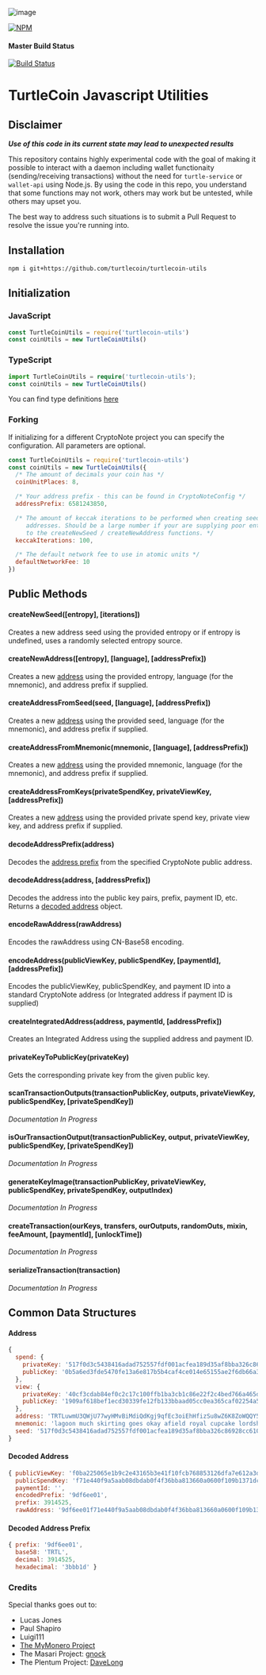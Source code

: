 ![image](https://user-images.githubusercontent.com/34389545/35821974-62e0e25c-0a70-11e8-87dd-2cfffeb6ed47.png)

[![NPM](https://nodei.co/npm/turtlecoin-utils.png?downloads=true&stars=true)](https://nodei.co/npm/turtlecoin-utils/)

#### Master Build Status
[![Build Status](https://travis-ci.org/turtlecoin/turtlecoin-utils.svg?branch=master)](https://travis-ci.org/turtlecoin/turtlecoin-utils)

# TurtleCoin Javascript Utilities

## Disclaimer

***Use of this code in its current state may lead to unexpected results***

This repository contains highly experimental code  with the goal of making it possible to interact with a daemon including wallet functionaity (sending/receiving transactions) without the need for `turtle-service` or `wallet-api` using Node.js. By using the code in this repo, you understand that some functions may not work, others may work but be untested, while others may upset you.

The best way to address such situations is to submit a Pull Request to resolve the issue you're running into.

## Installation

```bash
npm i git+https://github.com/turtlecoin/turtlecoin-utils
```

## Initialization

### JavaScript

```javascript
const TurtleCoinUtils = require('turtlecoin-utils')
const coinUtils = new TurtleCoinUtils()
```

### TypeScript

```typescript
import TurtleCoinUtils = require('turtlecoin-utils');
const coinUtils = new TurtleCoinUtils()
```

You can find type definitions [here](index.d.ts)

### Forking

If initializing for a different CryptoNote project you can specify the configuration.
All parameters are optional.

```javascript
const TurtleCoinUtils = require('turtlecoin-utils')
const coinUtils = new TurtleCoinUtils({
  /* The amount of decimals your coin has */
  coinUnitPlaces: 8,

  /* Your address prefix - this can be found in CryptoNoteConfig */
  addressPrefix: 6581243850,

  /* The amount of keccak iterations to be performed when creating seeds and
     addresses. Should be a large number if your are supplying poor entropy
     to the createNewSeed / createNewAddress functions. */
  keccakIterations: 100,

  /* The default network fee to use in atomic units */
  defaultNetworkFee: 10
})
```

## Public Methods

#### createNewSeed([entropy], [iterations])

Creates a new address seed using the provided entropy or if entropy is undefined, uses a randomly selected entropy source.

#### createNewAddress([entropy], [language], [addressPrefix])

Creates a new [address](#address) using the provided entropy, language (for the mnemonic), and address prefix if supplied.

#### createAddressFromSeed(seed, [language], [addressPrefix])

Creates a new [address](#address) using the provided seed, language (for the mnemonic), and address prefix if supplied.

#### createAddressFromMnemonic(mnemonic, [language], [addressPrefix])

Creates a new [address](#address) using the provided mnemonic, language (for the mnemonic), and address prefix if supplied.

#### createAddressFromKeys(privateSpendKey, privateViewKey, [addressPrefix])

Creates a new [address](#address) using the provided private spend key, private view key, and address prefix if supplied.

#### decodeAddressPrefix(address)

Decodes the [address prefix](#decoded-address-prefix) from the specified CryptoNote public address.

#### decodeAddress(address, [addressPrefix])

Decodes the address into the public key pairs, prefix, payment ID, etc. Returns a [decoded address](#decoded-address) object.

#### encodeRawAddress(rawAddress)

Encodes the rawAddress using CN-Base58 encoding.

#### encodeAddress(publicViewKey, publicSpendKey, [paymentId], [addressPrefix])

Encodes the publicViewKey, publicSpendKey, and payment ID into a standard CryptoNote address (or Integrated address if payment ID is supplied)

#### createIntegratedAddress(address, paymentId, [addressPrefix])

Creates an Integrated Address using the supplied address and payment ID.

#### privateKeyToPublicKey(privateKey)

Gets the corresponding private key from the given public key.

#### scanTransactionOutputs(transactionPublicKey, outputs, privateViewKey, publicSpendKey, [privateSpendKey])

*Documentation In Progress*

#### isOurTransactionOutput(transactionPublicKey, output, privateViewKey, publicSpendKey, [privateSpendKey])

*Documentation In Progress*

#### generateKeyImage(transactionPublicKey, privateViewKey, publicSpendKey, privateSpendKey, outputIndex)

*Documentation In Progress*

#### createTransaction(ourKeys, transfers, ourOutputs, randomOuts, mixin, feeAmount, [paymentId], [unlockTime])

*Documentation In Progress*

#### serializeTransaction(transaction)

*Documentation In Progress*

## Common Data Structures

#### Address

```javascript
{
  spend: {
    privateKey: '517f0d3c5438416adad752557fdf001acfea189d35af8bba326c86928cc6100e',
    publicKey: '0b5a6ed3fde5470fe13a6e817b5b4caf4ce014e65155ae2f6db66a3b9ad6e819'
  },
  view: {
    privateKey: '40cf3cdab84ef0c2c17c100ffb1ba3cb1c86e22f2c4bed766a465d466b210a0f',
    publicKey: '1909af618bef1ecd30339fe12fb133bbaad05cc0ea365caf02254a5f3ae735df'
  },
  address: 'TRTLuwmU3QWjU77wyHMvBiMdiQdKgj9qfEc3oiEhHfizSu8wZ6K8ZoWQQY57qNmDC48yg6UAHzyTugB9tMohMnUEArSCdrmeUdP',
  mnemonic: 'lagoon much skirting goes okay afield royal cupcake lordship myriad necklace pliers noodles laboratory axes useful poverty igloo diode ablaze nifty inline point ritual necklace',
  seed: '517f0d3c5438416adad752557fdf001acfea189d35af8bba326c86928cc6100e'
}
```

#### Decoded Address

```javascript
{ publicViewKey: 'f0ba225065e1b9c2e43165b3e41f10fcb768853126dfa7e612a3df2deb332492',
  publicSpendKey: 'f71e440f9a5aab08dbdab0f4f36bba813660a0600f109b1371dc53be33f23c99',
  paymentId: '',
  encodedPrefix: '9df6ee01',
  prefix: 3914525,
  rawAddress: '9df6ee01f71e440f9a5aab08dbdab0f4f36bba813660a0600f109b1371dc53be33f23c99f0ba225065e1b9c2e43165b3e41f10fcb768853126dfa7e612a3df2deb332492cc073a66' }
```

#### Decoded Address Prefix

```javascript
{ prefix: '9df6ee01',
  base58: 'TRTL',
  decimal: 3914525,
  hexadecimal: '3bbb1d' }
```

### Credits

Special thanks goes out to:

* Lucas Jones
* Paul Shapiro
* Luigi111
* [The MyMonero Project](https://github.com/mymonero/mymonero-app-js)
* The Masari Project: [gnock](https://github.com/gnock)
* The Plentum Project: [DaveLong](https://github.com/DaveLong)
